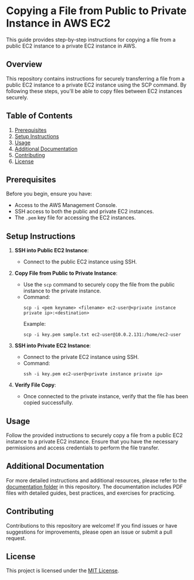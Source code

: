 # Copying a File from Public to Private Instance in AWS EC2

This guide provides step-by-step instructions for copying a file from a public EC2 instance to a private EC2 instance in AWS.

## Overview

This repository contains instructions for securely transferring a file from a public EC2 instance to a private EC2 instance using the SCP command. By following these steps, you'll be able to copy files between EC2 instances securely.

## Table of Contents

1. [Prerequisites](#prerequisites)
2. [Setup Instructions](#setup-instructions)
3. [Usage](#usage)
4. [Additional Documentation](#additional-documentation)
5. [Contributing](#contributing)
6. [License](#license)

## Prerequisites

Before you begin, ensure you have:

- Access to the AWS Management Console.
- SSH access to both the public and private EC2 instances.
- The `.pem` key file for accessing the EC2 instances.

## Setup Instructions

1. **SSH into Public EC2 Instance**:
   - Connect to the public EC2 instance using SSH.

2. **Copy File from Public to Private Instance**:
   - Use the `scp` command to securely copy the file from the public instance to the private instance.
   - Command:
     ```
     scp -i <pem keyname> <filename> ec2-user@<private instance private ip>:<destination>
     ```
     Example:
     ```
     scp -i key.pem sample.txt ec2-user@10.0.2.131:/home/ec2-user
     ```

3. **SSH into Private EC2 Instance**:
   - Connect to the private EC2 instance using SSH.
   - Command:
     ```
     ssh -i key.pem ec2-user@<private instance private ip>
     ```

4. **Verify File Copy**:
   - Once connected to the private instance, verify that the file has been copied successfully.

## Usage

Follow the provided instructions to securely copy a file from a public EC2 instance to a private EC2 instance. Ensure that you have the necessary permissions and access credentials to perform the file transfer.

## Additional Documentation

For more detailed instructions and additional resources, please refer to the [documentation folder](Documentation/) in this repository. The documentation includes PDF files with detailed guides, best practices, and exercises for practicing.

## Contributing

Contributions to this repository are welcome! If you find issues or have suggestions for improvements, please open an issue or submit a pull request.

## License

This project is licensed under the [MIT License](LICENSE).
